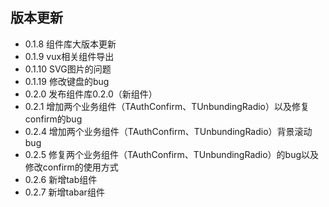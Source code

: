 ## 版本更新
* 0.1.8  组件库大版本更新
* 0.1.9  vux相关组件导出
* 0.1.10 SVG图片的问题
* 0.1.19 修改键盘的bug
* 0.2.0  发布组件库0.2.0（新组件）
* 0.2.1  增加两个业务组件（TAuthConfirm、TUnbundingRadio）以及修复confirm的bug
* 0.2.4  增加两个业务组件（TAuthConfirm、TUnbundingRadio）背景滚动bug
* 0.2.5  修复两个业务组件（TAuthConfirm、TUnbundingRadio）的bug以及修改confirm的使用方式
* 0.2.6  新增tab组件
* 0.2.7  新增tabar组件